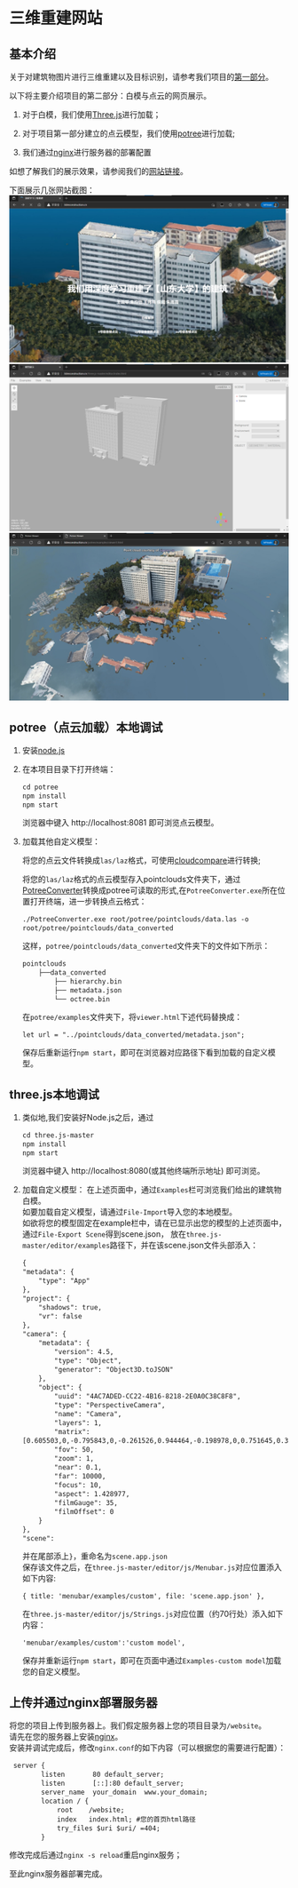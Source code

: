 # 三维重建网站

## 基本介绍
关于对建筑物图片进行三维重建以及目标识别，请参考我们项目的[第一部分](https://github.com/wechat-haibei/3D-deeplearning-processing)。

以下将主要介绍项目的第二部分：白模与点云的网页展示。

1. 对于白模，我们使用[Three.js](https://threejs.org/)进行加载；

2. 对于项目第一部分建立的点云模型，我们使用[potree](https://potree.github.io/)进行加载;
3. 我们通过[nginx](https://nginx.org/en/)进行服务器的部署配置

如想了解我们的展示效果，请参阅我们的[网站链接](http://3dreconstruction.cn)。

下面展示几张网站截图：
![首页](image/首页.png)
![白模](image/白模.png)
![点云](image/点云.png)


## potree（点云加载）本地调试


1. 安装[node.js](http://nodejs.cn/download/)
2. 在本项目目录下打开终端：
    
    ```
    cd potree
    npm install
    npm start
    ```
    浏览器中键入 http://localhost:8081 即可浏览点云模型。
3. 加载其他自定义模型：
    
    将您的点云文件转换成`las/laz`格式，可使用[cloudcompare](https://www.cloudcompare.org/)进行转换;

    将您的`las/laz`格式的点云模型存入pointclouds文件夹下，通过[PotreeConverter](https://github.com/potree/PotreeConverter/releases)转换成potree可读取的形式,在`PotreeConverter.exe`所在位置打开终端，进一步转换点云格式：
    ```
    ./PotreeConverter.exe root/potree/pointclouds/data.las -o root/potree/pointclouds/data_converted
    ```
    这样，`potree/pointclouds/data_converted`文件夹下的文件如下所示：

    ```
    pointclouds
        ├──data_converted
            ├── hierarchy.bin 
            ├── metadata.json   
            └── octree.bin  
    ```
    在`potree/examples`文件夹下，将`viewer.html`下述代码替换成：
    ```
    let url = "../pointclouds/data_converted/metadata.json";
    ```
    保存后重新运行`npm start`，即可在浏览器对应路径下看到加载的自定义模型。

## three.js本地调试

1. 类似地,我们安装好Node.js之后，通过  

    ```
    cd three.js-master
    npm install
    npm start
    ```
    浏览器中键入 http://localhost:8080(或其他终端所示地址) 即可浏览。
2. 加载自定义模型：
    在上述页面中，通过`Examples`栏可浏览我们给出的建筑物白模。  
    如要加载自定义模型，请通过`File-Import`导入您的本地模型。  
    如欲将您的模型固定在example栏中，请在已显示出您的模型的上述页面中，通过`File-Export Scene`得到scene.json，
    放在`three.js-master/editor/examples`路径下，并在该scene.json文件头部添入：
    ```
    {
	"metadata": {
		"type": "App"
	},
	"project": {
		"shadows": true,
		"vr": false
	},
	"camera": {
		"metadata": {
			"version": 4.5,
			"type": "Object",
			"generator": "Object3D.toJSON"
		},
		"object": {
			"uuid": "4AC7ADED-CC22-4B16-8218-2E0A0C38C8F8",
			"type": "PerspectiveCamera",
			"name": "Camera",
			"layers": 1,
			"matrix": [0.605503,0,-0.795843,0,-0.261526,0.944464,-0.198978,0,0.751645,0.328615,0.571876,0,2.571484,1.124239,1.956469,1],
			"fov": 50,
			"zoom": 1,
			"near": 0.1,
			"far": 10000,
			"focus": 10,
			"aspect": 1.428977,
			"filmGauge": 35,
			"filmOffset": 0
		}
	},
	"scene": 
    ```
    并在尾部添上`}`，重命名为`scene.app.json`  
    保存该文件之后，在`three.js-master/editor/js/Menubar.js`对应位置添入如下内容:
    ```
    { title: 'menubar/examples/custom', file: 'scene.app.json' },
    ```
    在`three.js-master/editor/js/Strings.js`对应位置（约70行处）添入如下内容：
    ```
    'menubar/examples/custom':'custom model',
    ```
    保存并重新运行`npm start`，即可在页面中通过`Examples-custom model`加载您的自定义模型。
## 上传并通过nginx部署服务器

将您的项目上传到服务器上。我们假定服务器上您的项目目录为`/website`。  
请先在您的服务器上安装[nginx](https://nginx.org/en/)。  
安装并调试完成后，修改`nginx.conf`的如下内容（可以根据您的需要进行配置）：
```
 server {
        listen       80 default_server;
        listen       [::]:80 default_server;
        server_name  your_domain  www.your_domain;
        location / {
            root    /website;
            index   index.html; #您的首页html路径 
            try_files $uri $uri/ =404;
        }
```
修改完成后通过`nginx -s reload`重启nginx服务；

至此nginx服务器部署完成。






